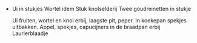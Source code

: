 - Ui in stukjes
  Wortel idem
  Stuk knolselderij 
  Twee goudreinetten in stukje
  
  Ui fruiten,  wortel en knol erbij,  laagste  pit,  peper. 
  In koekepan spekjes uitbakken. 
  Appel,  spekjes,  capucijners in de braadpan erbij
  Laurierblaadje